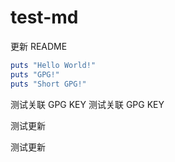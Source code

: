 # test-md

更新 README

```ruby
puts "Hello World!"
puts "GPG!"
puts "Short GPG!"
```

测试关联 GPG KEY
测试关联 GPG KEY

测试更新

测试更新